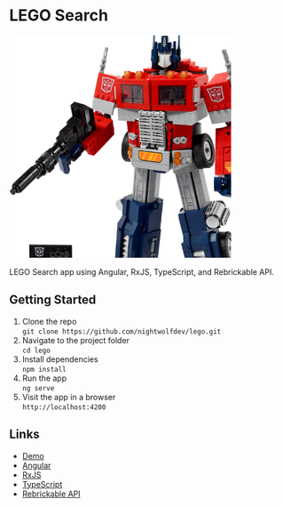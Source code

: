 # LEGO Search

![LEGO Search App](./src/assets/img/lego-search-app.png)

LEGO Search app using Angular, RxJS, TypeScript, and Rebrickable API.

## Getting Started

1. Clone the repo  
  `git clone https://github.com/nightwolfdev/lego.git`
2. Navigate to the project folder  
  `cd lego`
3. Install dependencies  
  `npm install`
4. Run the app  
  `ng serve`
5. Visit the app in a browser  
  `http://localhost:4200`

## Links

* [Demo](https://nightwolf.dev/demos/lego)
* [Angular](https://angular.io)
* [RxJS](https://rxjs.dev)
* [TypeScript](https://www.typescriptlang.org)
* [Rebrickable API](https://rebrickable.com/api/)